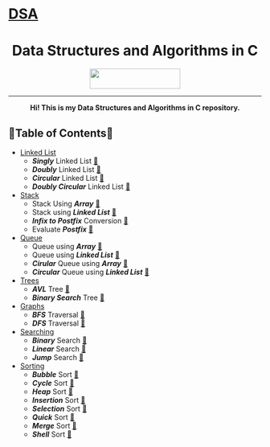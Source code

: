 # [DSA](https://github.com/AnishLohiya/DSA)

<h1 align="center">Data Structures and Algorithms in C</h1>
<p align="center">
  <img width="180" height="40" src="https://forthebadge.com/images/badges/built-with-love.svg">
</p>
<hr>
<p align="center"><b>Hi! This is my Data Structures and Algorithms in C repository.</b>
</p>


## 🌟Table of Contents🌟 

- [Linked List](https://github.com/AnishLohiya/DSA-in-C/tree/master/Linked%20List)
  - ***Singly*** Linked List   [📜](https://github.com/AnishLohiya/DSA-in-C/blob/master/Linked%20List/Singly_Linked_List.c)  
  - ***Doubly*** Linked List    [📜](https://github.com/AnishLohiya/DSA-in-C/blob/master/Linked%20List/Doubly_Linked_List.c) 
  - ***Circular*** Linked List    [📜](https://github.com/AnishLohiya/DSA-in-C/blob/master/Linked%20List/Circular_Linked_List.c) 
  - ***Doubly Circular*** Linked List    [📜](https://github.com/AnishLohiya/DSA-in-C/blob/master/Linked%20List/Doubly_Circular_Linked_List.c) 
- [Stack](https://github.com/AnishLohiya/DSA-in-C/tree/master/Stack)
   - Stack Using ***Array***   [📜](https://github.com/AnishLohiya/DSA-in-C/blob/master/Stack/stack_using_arrays.c) 
   - Stack using ***Linked List***  [📜](https://github.com/AnishLohiya/DSA-in-C/blob/master/Stack/stack_using_linked_list.c) 
   - ***Infix to Postfix*** Conversion  [📜](https://github.com/AnishLohiya/DSA/blob/master/Stack/Infix_To_Postfix.c)
   - Evaluate ***Postfix***  [📜](https://github.com/AnishLohiya/DSA/blob/master/Stack/EvaluatePostfix.c)
- [Queue](https://github.com/AnishLohiya/DSA-in-C/tree/master/Queue)
   - Queue using ***Array***   [📜](https://github.com/AnishLohiya/DSA-in-C/blob/master/Queue/queue_using_array.c) 
   - Queue using ***Linked List***  [📜](https://github.com/AnishLohiya/DSA-in-C/blob/master/Queue/queue_using_linked_list.c) 
   - ***Cirular*** Queue using ***Array***   [📜](https://github.com/AnishLohiya/DSA-in-C/blob/master/Queue/queue_using_array.c) 
   - ***Circular*** Queue using ***Linked List***   [📜](https://github.com/AnishLohiya/DSA-in-C/blob/master/Queue/queue_using_linked_list.c) 
- [Trees](https://github.com/AnishLohiya/DSA-in-C/tree/master/Trees)
  - ***AVL*** Tree [📜](https://github.com/AnishLohiya/DSA-in-C/blob/master/Trees/AVL_Tree.c)
  - ***Binary Search*** Tree  [📜](https://github.com/AnishLohiya/DSA-in-C/blob/master/Trees/BinarySearchTree.c)
- [Graphs](https://github.com/AnishLohiya/DSA/tree/master/Graphs)
  - ***BFS*** Traversal [📜](https://github.com/AnishLohiya/DSA/blob/master/Graphs/BFS.c)
  - ***DFS*** Traversal [📜](https://github.com/AnishLohiya/DSA/blob/master/Graphs/DFS.c)
- [Searching](https://github.com/AnishLohiya/DSA/tree/master/Searching)
  - ***Binary*** Search [📜](https://github.com/AnishLohiya/DSA/blob/master/Searching/BinarySearch.c) 
  - ***Linear*** Search [📜](https://github.com/AnishLohiya/DSA/blob/master/Searching/LinearSearch.c)
  - ***Jump*** Search [📜](https://github.com/AnishLohiya/DSA/blob/master/Searching/JumpSearch.c)
- [Sorting](https://github.com/AnishLohiya/DSA/tree/master/Sorting%20Algorithms) 
  - ***Bubble*** Sort [📜](https://github.com/AnishLohiya/DSA/blob/master/Sorting%20Algorithms/Bubble_Sort.c)
  - ***Cycle*** Sort [📜](https://github.com/AnishLohiya/DSA/blob/master/Sorting%20Algorithms/Cycle_Sort.c)
  - ***Heap*** Sort [📜](https://github.com/AnishLohiya/DSA/blob/master/Sorting%20Algorithms/Heap_Sort.c)
  - ***Insertion*** Sort [📜](https://github.com/AnishLohiya/DSA/blob/master/Sorting%20Algorithms/Insertion_Sort.c) 
  - ***Selection*** Sort [📜](https://github.com/AnishLohiya/DSA/blob/master/Sorting%20Algorithms/Selection_Sort.c)   
  - ***Quick*** Sort  [📜](https://github.com/AnishLohiya/DSA/blob/master/Sorting%20Algorithms/Quick_Sort.c)
  - ***Merge*** Sort  [📜](https://github.com/AnishLohiya/DSA/blob/master/Sorting%20Algorithms/Merge_Sort.c)
  - ***Shell*** Sort  [📜](https://github.com/AnishLohiya/DSA/blob/master/Sorting%20Algorithms/Shell_Sort.c)
